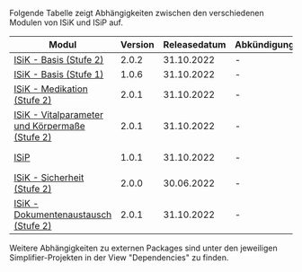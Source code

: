 Folgende Tabelle zeigt Abhängigkeiten zwischen den verschiedenen Modulen von ISiK und ISiP auf.

| **Modul**                     | **Version** | **Releasedatum** | **Abkündigungsdatum** | **Abhängigkeiten** |
|-----------------------------------|-------------|------------------|-----------------------|--------------------|
| [ISiK - Basis (Stufe 2)](https://simplifier.net/isik)    |     2.0.2        |    31.10.2022        |         -    |     |
| [ISiK - Basis (Stufe 1)](https://simplifier.net/isik-basis-1)    |       1.0.6      |     31.10.2022             |   -     |        |
| [ISiK - Medikation (Stufe 2)](https://simplifier.net/spec-isik-medikation)    | 2.0.1 |          31.10.2022        |       -    |    [ISiK - Basis (Stufe 2)](https://simplifier.net/isik)   |
| [ISiK - Vitalparameter und Körpermaße (Stufe 2)](https://simplifier.net/spec-isik-vitalparameter-und-koerpermasse)   |        2.0.1     |    31.10.2022    |     -      | [ISiK - Basis (Stufe 2)](https://simplifier.net/isik)  |
| [ISiP](https://simplifier.net/isip)     |       1.0.1      |       31.10.2022           |      -   |   [ISiK - Basis (Stufe 2)](https://simplifier.net/isik)     |
[ISiK - Sicherheit (Stufe 2)](https://simplifier.net/spec-isik-sicherheit)    |     2.0.0       |     30.06.2022       |         -    |   [ISiK - Basis (Stufe 2)](https://simplifier.net/isik)   |
[ISiK - Dokumentenaustausch (Stufe 2)](https://simplifier.net/spec-isik-dokumentenaustausch)    |     2.0.1       |      31.10.2022      |         -    |  [ISiK - Basis (Stufe 2)](https://simplifier.net/isik)   |

Weitere Abhängigkeiten zu externen Packages sind unter den jeweiligen Simplifier-Projekten in der View "Dependencies" zu finden.